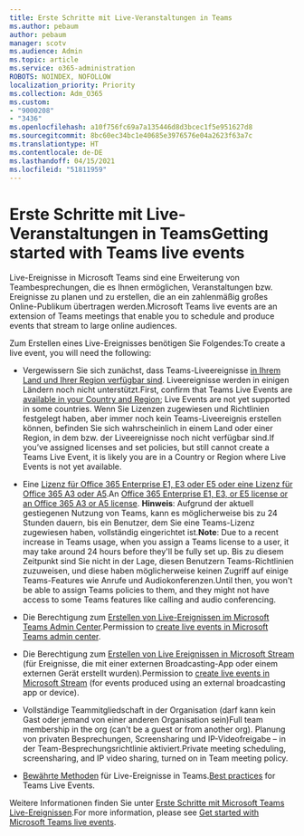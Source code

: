 ```yaml
---
title: Erste Schritte mit Live-Veranstaltungen in Teams
ms.author: pebaum
author: pebaum
manager: scotv
ms.audience: Admin
ms.topic: article
ms.service: o365-administration
ROBOTS: NOINDEX, NOFOLLOW
localization_priority: Priority
ms.collection: Adm_O365
ms.custom:
- "9000208"
- "3436"
ms.openlocfilehash: a10f756fc69a7a135446d8d3bcec1f5e951627d8
ms.sourcegitcommit: 8bc60ec34bc1e40685e3976576e04a2623f63a7c
ms.translationtype: HT
ms.contentlocale: de-DE
ms.lasthandoff: 04/15/2021
ms.locfileid: "51811959"
---
```

# <a name="getting-started-with-teams-live-events"></a><span data-ttu-id="f55af-102">Erste Schritte mit Live-Veranstaltungen in Teams</span><span class="sxs-lookup"><span data-stu-id="f55af-102">Getting started with Teams live events</span></span>

<span data-ttu-id="f55af-103">Live-Ereignisse in Microsoft Teams sind eine Erweiterung von Teambesprechungen, die es Ihnen ermöglichen, Veranstaltungen bzw. Ereignisse zu planen und zu erstellen, die an ein zahlenmäßig großes Online-Publikum übertragen werden.</span><span class="sxs-lookup"><span data-stu-id="f55af-103">Microsoft Teams live events are an extension of Teams meetings that enable you to schedule and produce events that stream to large online audiences.</span></span>

<span data-ttu-id="f55af-104">Zum Erstellen eines Live-Ereignisses benötigen Sie Folgendes:</span><span class="sxs-lookup"><span data-stu-id="f55af-104">To create a live event, you will need the following:</span></span>

- <span data-ttu-id="f55af-105">Vergewissern Sie sich zunächst, dass Teams-Liveereignisse [in Ihrem Land und Ihrer Region verfügbar sind](https://docs.microsoft.com/microsoftteams/teams-live-events/plan-for-teams-live-events#regional-availability). Liveereignisse werden in einigen Ländern noch nicht unterstützt.</span><span class="sxs-lookup"><span data-stu-id="f55af-105">First, confirm that Teams Live Events are [available in your Country and Region](https://docs.microsoft.com/microsoftteams/teams-live-events/plan-for-teams-live-events#regional-availability); Live Events are not yet supported in some countries.</span></span>  <span data-ttu-id="f55af-106">Wenn Sie Lizenzen zugewiesen und Richtlinien festgelegt haben, aber immer noch kein Teams-Liveereignis erstellen können, befinden Sie sich wahrscheinlich in einem Land oder einer Region, in dem bzw. der Liveereignisse noch nicht verfügbar sind.</span><span class="sxs-lookup"><span data-stu-id="f55af-106">If you’ve assigned licenses and set policies, but still cannot create a Teams Live Event, it is likely you are in a Country or Region where Live Events is not yet available.</span></span>

- <span data-ttu-id="f55af-107">Eine [Lizenz für Office 365 Enterprise E1, E3 oder E5 oder eine Lizenz für Office 365 A3 oder A5](https://docs.microsoft.com/microsoftteams/teams-live-events/set-up-for-teams-live-events#step-2-get-and-assign-licenses).</span><span class="sxs-lookup"><span data-stu-id="f55af-107">An [Office 365 Enterprise E1, E3, or E5 license or an Office 365 A3 or A5 license](https://docs.microsoft.com/microsoftteams/teams-live-events/set-up-for-teams-live-events#step-2-get-and-assign-licenses).</span></span> <span data-ttu-id="f55af-108">**Hinweis**: Aufgrund der aktuell gestiegenen Nutzung von Teams, kann es möglicherweise bis zu 24 Stunden dauern, bis ein Benutzer, dem Sie eine Teams-Lizenz zugewiesen haben, vollständig eingerichtet ist.</span><span class="sxs-lookup"><span data-stu-id="f55af-108">**Note**: Due to a recent increase in Teams usage, when you assign a Teams license to a user, it may take around 24 hours before they'll be fully set up.</span></span> <span data-ttu-id="f55af-109">Bis zu diesem Zeitpunkt sind Sie nicht in der Lage, diesen Benutzern Teams-Richtlinien zuzuweisen, und diese haben möglicherweise keinen Zugriff auf einige Teams-Features wie Anrufe und Audiokonferenzen.</span><span class="sxs-lookup"><span data-stu-id="f55af-109">Until then, you won't be able to assign Teams policies to them, and they might not have access to some Teams features like calling and audio conferencing.</span></span>

- <span data-ttu-id="f55af-110">Die Berechtigung zum [Erstellen von Live-Ereignissen im Microsoft Teams Admin Center](https://docs.microsoft.com/microsoftteams/teams-live-events/set-up-for-teams-live-events#create-or-edit-a-live-events-policy).</span><span class="sxs-lookup"><span data-stu-id="f55af-110">Permission to [create live events in Microsoft Teams admin center](https://docs.microsoft.com/microsoftteams/teams-live-events/set-up-for-teams-live-events#create-or-edit-a-live-events-policy).</span></span>

- <span data-ttu-id="f55af-111">Die Berechtigung zum [Erstellen von Live Ereignissen in Microsoft Stream](https://docs.microsoft.com/microsoftteams/teams-live-events/what-are-teams-live-events) (für Ereignisse, die mit einer externen Broadcasting-App oder einem externen Gerät erstellt wurden).</span><span class="sxs-lookup"><span data-stu-id="f55af-111">Permission to [create live events in Microsoft Stream](https://docs.microsoft.com/microsoftteams/teams-live-events/what-are-teams-live-events) (for events produced using an external broadcasting app or device).</span></span>

- <span data-ttu-id="f55af-112">Vollständige Teammitgliedschaft in der Organisation (darf kann kein Gast oder jemand von einer anderen Organisation sein)</span><span class="sxs-lookup"><span data-stu-id="f55af-112">Full team membership in the org (can't be a guest or from another org).</span></span>
<span data-ttu-id="f55af-113">Planung von privaten Besprechungen, Screensharing und IP-Videofreigabe – in der Team-Besprechungsrichtlinie aktiviert.</span><span class="sxs-lookup"><span data-stu-id="f55af-113">Private meeting scheduling, screensharing, and IP video sharing, turned on in Team meeting policy.</span></span>

- <span data-ttu-id="f55af-114">[Bewährte Methoden](https://support.office.com/article/Best-practices-for-producing-a-Teams-live-event-e500370e-4dd1-4187-8b48-af10ef02cf42) für Live-Ereignisse in Teams.</span><span class="sxs-lookup"><span data-stu-id="f55af-114">[Best practices](https://support.office.com/article/Best-practices-for-producing-a-Teams-live-event-e500370e-4dd1-4187-8b48-af10ef02cf42) for Teams Live Events.</span></span>

<span data-ttu-id="f55af-115">Weitere Informationen finden Sie unter [Erste Schritte mit Microsoft Teams Live-Ereignissen](https://support.office.com/article/get-started-with-microsoft-teams-live-events-d077fec2-a058-483e-9ab5-1494afda578a).</span><span class="sxs-lookup"><span data-stu-id="f55af-115">For more information, please see [Get started with Microsoft Teams live events](https://support.office.com/article/get-started-with-microsoft-teams-live-events-d077fec2-a058-483e-9ab5-1494afda578a).</span></span>